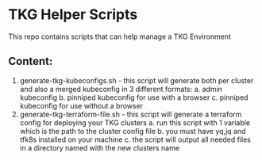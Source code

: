 # TKG Helper Scripts
This repo contains scripts that can help manage a TKG Environment

## Content:
1. generate-tkg-kubeconfigs.sh - this script will generate both per cluster and also a merged kubeconfig in 3 different formats:
a. admin kubeconfig
b. pinniped kubeconfig for use with a browser
c. pinniped kubeconfig for use without a browser
2. generate-tkg-terraform-file.sh - this script will generate a terraform config for deploying your TKG clusters
a. run this script with 1 variable which is the path to the cluster config file
b. you must have yq,jq and tfk8s installed on your machine
c. the script will output all needed files in a directory named with the new clusters name

